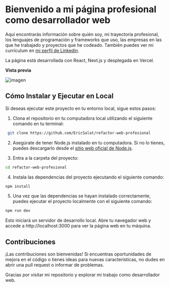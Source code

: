 # Bienvenido a mi página profesional como desarrollador web

Aquí encontrarás información sobre quién soy, mi trayectoria profesional, los lenguajes de programación y frameworks que uso, las empresas en las que he trabajado y proyectos que he codeado. También puedes ver mi currículum en [mi perfil de Linkedin](https://www.linkedin.com/in/eric-salat/).


La página está desarrollada con React, Next.js y desplegada en Vercel.

**Vista previa**

![imagen](https://github.com/EricSalat/refactor-web-profesional/assets/70376693/3b56eb15-ca79-461e-8ce6-ebfe34f30ab6)


## Cómo Instalar y Ejecutar en Local

Si deseas ejecutar este proyecto en tu entorno local, sigue estos pasos:

1. Clona el repositorio en tu computadora local utilizando el siguiente comando en tu terminal:

  ```bash
   git clone https://github.com/EricSalat/refactor-web-profesional
  ```

2. Asegúrate de tener Node.js instalado en tu computadora. Si no lo tienes, puedes descargarlo desde el [sitio web oficial de Node.js](https://nodejs.org/).

3. Entra a la carpeta del proyecto:

  ```bash
  cd refactor-web-profesional
  ```

4. Instala las dependencias del proyecto ejecutando el siguiente comando:

  ```bash
  npm install
  ```
5. Una vez que las dependencias se hayan instalado correctamente, puedes ejecutar el proyecto localmente con el siguiente comando:
  
  ```bash
  npm run dev
  ```

Esto iniciará un servidor de desarrollo local. Abre tu navegador web y accede a http://localhost:3000 para ver la página web en tu máquina.

## Contribuciones
¡Las contribuciones son bienvenidas! Si encuentras oportunidades de mejora en el código o tienes ideas para nuevas características, no dudes en abrir una pull request o informar de problemas.

Gracias por visitar mi repositorio y explorar mi trabajo como desarrollador web.
